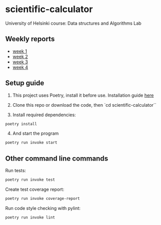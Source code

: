 # scientific-calculator
University of Helsinki course: Data structures and Algorithms Lab  

## Weekly reports
- [week 1](documentation/weekly_reports/week_1.md)
- [week 2](documentation/weekly_reports/week_2.md)
- [week 3](documentation/weekly_reports/week_3.md)
- [week 4](documentation/weekly_reports/week_4.md)

## Setup guide

1. This project uses Poetry, install it before use. Installation guide [here](https://python-poetry.org/docs/#installation)

2. Clone this repo or download the code, then `cd scientific-calculator``

3. Install required dependencies:

```bash
poetry install
```

4. And start the program

```bash
poetry run invoke start
```

## Other command line commands
Run tests:  

```bash
poetry run invoke test
```
Create test coverage report:

```bash
poetry run invoke coverage-report
```
Run code style checking with pylint:
```bash
poetry run invoke lint
```